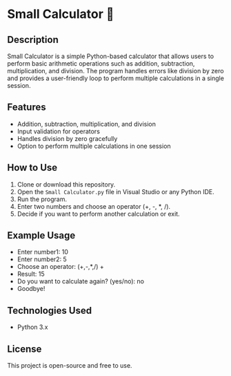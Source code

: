 # Small Calculator 🧮

## Description
Small Calculator is a simple Python-based calculator that allows users to perform basic arithmetic operations such as addition, subtraction, multiplication, and division. The program handles errors like division by zero and provides a user-friendly loop to perform multiple calculations in a single session.

## Features
- Addition, subtraction, multiplication, and division
- Input validation for operators
- Handles division by zero gracefully
- Option to perform multiple calculations in one session

## How to Use
1. Clone or download this repository.
2. Open the `Small Calculator.py` file in Visual Studio or any Python IDE.
3. Run the program.
4. Enter two numbers and choose an operator (+, -, *, /).
5. Decide if you want to perform another calculation or exit.

## Example Usage

- Enter number1: 10
- Enter number2: 5
- Choose an operator: (+,-,*,/) +
- Result: 15
- Do you want to calculate again? (yes/no): no
- Goodbye!


## Technologies Used
- Python 3.x

## License
This project is open-source and free to use.
